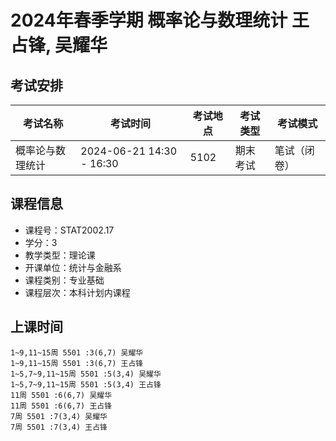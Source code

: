 # 2024年春季学期 概率论与数理统计 王占锋, 吴耀华




## 考试安排

| 考试名称 | 考试时间 | 考试地点 | 考试类型 | 考试模式 |
| -------- | -------- | -------- | -------- | -------- |
| 概率论与数理统计 | 2024-06-21 14:30 - 16:30 | 5102 | 期末考试 | 笔试（闭卷） |





## 课程信息

- 课程号：STAT2002.17
- 学分：3
- 教学类型：理论课
- 开课单位：统计与金融系
- 课程类别：专业基础
- 课程层次：本科计划内课程

## 上课时间

```
1~9,11~15周 5501 :3(6,7) 吴耀华
1~9,11~15周 5501 :3(6,7) 王占锋
1~5,7~9,11~15周 5501 :5(3,4) 吴耀华
1~5,7~9,11~15周 5501 :5(3,4) 王占锋
11周 5501 :6(6,7) 吴耀华
11周 5501 :6(6,7) 王占锋
7周 5501 :7(3,4) 吴耀华
7周 5501 :7(3,4) 王占锋
```

